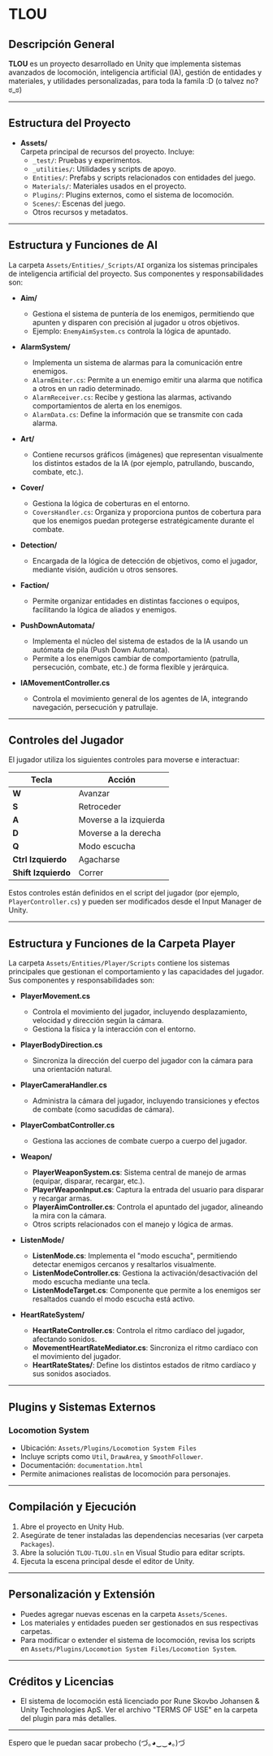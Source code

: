 # TLOU

## Descripción General

**TLOU** es un proyecto desarrollado en Unity que implementa sistemas avanzados de locomoción, inteligencia artificial (IA), gestión de entidades y materiales, y utilidades personalizadas, para toda la famila :D (o talvez no? ಠ_ಠ)

---

## Estructura del Proyecto

- **Assets/**  
  Carpeta principal de recursos del proyecto. Incluye:
  - `_test/`: Pruebas y experimentos.
  - `_utilities/`: Utilidades y scripts de apoyo.
  - `Entities/`: Prefabs y scripts relacionados con entidades del juego.
  - `Materials/`: Materiales usados en el proyecto.
  - `Plugins/`: Plugins externos, como el sistema de locomoción.
  - `Scenes/`: Escenas del juego.
  - Otros recursos y metadatos.

---

## Estructura y Funciones de AI

La carpeta `Assets/Entities/_Scripts/AI` organiza los sistemas principales de inteligencia artificial del proyecto. Sus componentes y responsabilidades son:

- **Aim/**
  - Gestiona el sistema de puntería de los enemigos, permitiendo que apunten y disparen con precisión al jugador u otros objetivos.
  - Ejemplo: `EnemyAimSystem.cs` controla la lógica de apuntado.

- **AlarmSystem/**
  - Implementa un sistema de alarmas para la comunicación entre enemigos.
  - `AlarmEmiter.cs`: Permite a un enemigo emitir una alarma que notifica a otros en un radio determinado.
  - `AlarmReceiver.cs`: Recibe y gestiona las alarmas, activando comportamientos de alerta en los enemigos.
  - `AlarmData.cs`: Define la información que se transmite con cada alarma.

- **Art/**
  - Contiene recursos gráficos (imágenes) que representan visualmente los distintos estados de la IA (por ejemplo, patrullando, buscando, combate, etc.).

- **Cover/**
  - Gestiona la lógica de coberturas en el entorno.
  - `CoversHandler.cs`: Organiza y proporciona puntos de cobertura para que los enemigos puedan protegerse estratégicamente durante el combate.

- **Detection/**
  - Encargada de la lógica de detección de objetivos, como el jugador, mediante visión, audición u otros sensores.

- **Faction/**
  - Permite organizar entidades en distintas facciones o equipos, facilitando la lógica de aliados y enemigos.

- **PushDownAutomata/**
  - Implementa el núcleo del sistema de estados de la IA usando un autómata de pila (Push Down Automata).
  - Permite a los enemigos cambiar de comportamiento (patrulla, persecución, combate, etc.) de forma flexible y jerárquica.

- **IAMovementController.cs**
  - Controla el movimiento general de los agentes de IA, integrando navegación, persecución y patrullaje.

---

## Controles del Jugador

El jugador utiliza los siguientes controles para moverse e interactuar:

| Tecla                | Acción                        |
|----------------------|------------------------------|
| **W**                | Avanzar                      |
| **S**                | Retroceder                   |
| **A**                | Moverse a la izquierda       |
| **D**                | Moverse a la derecha         |
| **Q**                | Modo escucha                 |
| **Ctrl Izquierdo**   | Agacharse                    |
| **Shift Izquierdo**  | Correr                       |

Estos controles están definidos en el script del jugador (por ejemplo, `PlayerController.cs`) y pueden ser modificados desde el Input Manager de Unity.

---

## Estructura y Funciones de la Carpeta Player

La carpeta `Assets/Entities/Player/Scripts` contiene los sistemas principales que gestionan el comportamiento y las capacidades del jugador. Sus componentes y responsabilidades son:

- **PlayerMovement.cs**
  - Controla el movimiento del jugador, incluyendo desplazamiento, velocidad y dirección según la cámara.
  - Gestiona la física y la interacción con el entorno.

- **PlayerBodyDirection.cs**
  - Sincroniza la dirección del cuerpo del jugador con la cámara para una orientación natural.

- **PlayerCameraHandler.cs**
  - Administra la cámara del jugador, incluyendo transiciones y efectos de combate (como sacudidas de cámara).

- **PlayerCombatController.cs**
  - Gestiona las acciones de combate cuerpo a cuerpo del jugador.

- **Weapon/**
  - **PlayerWeaponSystem.cs**: Sistema central de manejo de armas (equipar, disparar, recargar, etc.).
  - **PlayerWeaponInput.cs**: Captura la entrada del usuario para disparar y recargar armas.
  - **PlayerAimController.cs**: Controla el apuntado del jugador, alineando la mira con la cámara.
  - Otros scripts relacionados con el manejo y lógica de armas.

- **ListenMode/**
  - **ListenMode.cs**: Implementa el "modo escucha", permitiendo detectar enemigos cercanos y resaltarlos visualmente.
  - **ListenModeController.cs**: Gestiona la activación/desactivación del modo escucha mediante una tecla.
  - **ListenModeTarget.cs**: Componente que permite a los enemigos ser resaltados cuando el modo escucha está activo.

- **HeartRateSystem/**
  - **HeartRateController.cs**: Controla el ritmo cardíaco del jugador, afectando sonidos.
  - **MovementHeartRateMediator.cs**: Sincroniza el ritmo cardíaco con el movimiento del jugador.
  - **HeartRateStates/**: Define los distintos estados de ritmo cardíaco y sus sonidos asociados.

---

## Plugins y Sistemas Externos

### Locomotion System

- Ubicación: `Assets/Plugins/Locomotion System Files`
- Incluye scripts como `Util`, `DrawArea`, y `SmoothFollower`.
- Documentación: `documentation.html`
- Permite animaciones realistas de locomoción para personajes.

---

## Compilación y Ejecución

1. Abre el proyecto en Unity Hub.
2. Asegúrate de tener instaladas las dependencias necesarias (ver carpeta `Packages`).
3. Abre la solución `TLOU-TLOU.sln` en Visual Studio para editar scripts.
4. Ejecuta la escena principal desde el editor de Unity.

---

## Personalización y Extensión

- Puedes agregar nuevas escenas en la carpeta `Assets/Scenes`.
- Los materiales y entidades pueden ser gestionados en sus respectivas carpetas.
- Para modificar o extender el sistema de locomoción, revisa los scripts en `Assets/Plugins/Locomotion System Files/Locomotion System`.

---

## Créditos y Licencias

- El sistema de locomoción está licenciado por Rune Skovbo Johansen & Unity Technologies ApS. Ver el archivo "TERMS OF USE" en la carpeta del plugin para más detalles.

---


Espero que le puedan sacar probecho (づ｡◕‿‿◕｡)づ

